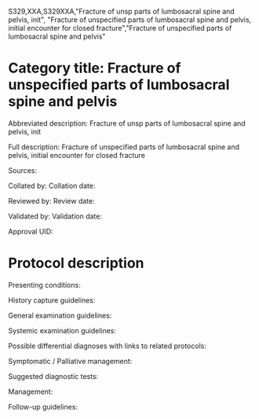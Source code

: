 S329,XXA,S329XXA,"Fracture of unsp parts of lumbosacral spine and pelvis, init", "Fracture of unspecified parts of lumbosacral spine and pelvis, initial encounter for closed fracture","Fracture of unspecified parts of lumbosacral spine and pelvis"
# Category title: Fracture of unspecified parts of lumbosacral spine and pelvis

Abbreviated description: Fracture of unsp parts of lumbosacral spine and pelvis, init

Full description: Fracture of unspecified parts of lumbosacral spine and pelvis, initial encounter for closed fracture

Sources:

Collated by:
Collation date:

Reviewed by:
Review date:

Validated by:
Validation date:

Approval UID:

# Protocol description

Presenting conditions:

History capture guidelines:

General examination guidelines:

Systemic examination guidelines:

Possible differential diagnoses with links to related protocols:

Symptomatic / Palliative management:

Suggested diagnostic tests:

Management:

Follow-up guidelines:
